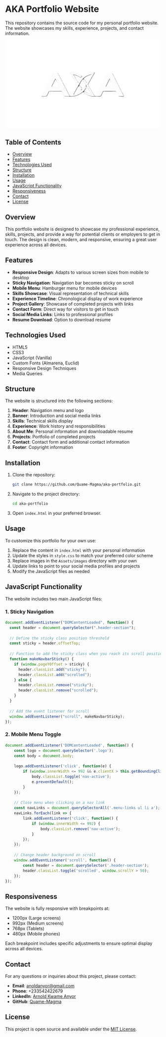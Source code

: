 # AKA Portfolio Website

This repository contains the source code for my personal portfolio website. The website showcases my skills, experience, projects, and contact information.

![Arnold Kwame Anyor Portfolio](./Assets/images/aka.PNG)

## Table of Contents

- [Overview](#overview)
- [Features](#features)
- [Technologies Used](#technologies-used)
- [Structure](#structure)
- [Installation](#installation)
- [Usage](#usage)
- [JavaScript Functionality](#javascript-functionality)
- [Responsiveness](#responsiveness)
- [Contact](#contact)
- [License](#license)

## Overview

This portfolio website is designed to showcase my professional experience, skills, projects, and provide a way for potential clients or employers to get in touch. The design is clean, modern, and responsive, ensuring a great user experience across all devices.

## Features

- **Responsive Design**: Adapts to various screen sizes from mobile to desktop
- **Sticky Navigation**: Navigation bar becomes sticky on scroll
- **Mobile Menu**: Hamburger menu for mobile devices
- **Skills Showcase**: Visual representation of technical skills
- **Experience Timeline**: Chronological display of work experience
- **Project Gallery**: Showcase of completed projects with links
- **Contact Form**: Direct way for visitors to get in touch
- **Social Media Links**: Links to professional profiles
- **Resume Download**: Option to download resume

## Technologies Used

- HTML5
- CSS3
- JavaScript (Vanilla)
- Custom Fonts (Almarena, Euclid)
- Responsive Design Techniques
- Media Queries

## Structure

The website is structured into the following sections:

1. **Header**: Navigation menu and logo
2. **Banner**: Introduction and social media links
3. **Skills**: Technical skills display
4. **Experience**: Work history and responsibilities
5. **About Me**: Personal information and downloadable resume
6. **Projects**: Portfolio of completed projects
7. **Contact**: Contact form and additional contact information
8. **Footer**: Copyright information

## Installation

1. Clone the repository:
   ```bash
   git clone https://github.com/Quame-Magma/aka-portfolio.git
   ```
2. Navigate to the project directory:
   ```bash
   cd aka-portfolio
   ```
3. Open `index.html` in your preferred browser.

## Usage

To customize this portfolio for your own use:

1. Replace the content in `index.html` with your personal information
2. Update the styles in `style.css` to match your preferred color scheme
3. Replace images in the `Assets/images` directory with your own
4. Update links to point to your social media profiles and projects
5. Modify the JavaScript files as needed

## JavaScript Functionality

The website includes two main JavaScript files:

### 1. Sticky Navigation

```javascript
document.addEventListener("DOMContentLoaded", function() {
  const header = document.querySelector(".header-section");
  
  // Define the sticky class position threshold
  const sticky = header.offsetTop;
  
  // Function to add the sticky class when you reach its scroll position
  function makeNavbarSticky() {
    if (window.pageYOffset > sticky) {
      header.classList.add("sticky");
      header.classList.add("scrolled");
    } else {
      header.classList.remove("sticky");
      header.classList.remove("scrolled");
    }
  }
  
  // Add the event listener for scroll
  window.addEventListener("scroll", makeNavbarSticky);
});
```

### 2. Mobile Menu Toggle

```javascript
document.addEventListener('DOMContentLoaded', function() {
    const logo = document.querySelector('.logo');
    const body = document.body;
    
    logo.addEventListener('click', function(e) {
        if (window.innerWidth <= 992 && e.clientX > this.getBoundingClientRect().right - 50) {
            body.classList.toggle('nav-active');
            e.preventDefault();
        }
    });
    
    // Close menu when clicking on a nav link
    const navLinks = document.querySelectorAll('.menu-links ul li a');
    navLinks.forEach(link => {
        link.addEventListener('click', function() {
            if (window.innerWidth <= 992) {
                body.classList.remove('nav-active');
            }
        });
    });
    
    // Change header background on scroll
    window.addEventListener('scroll', function() {
        const header = document.querySelector('.header-section');
        header.classList.toggle('scrolled', window.scrollY > 50);
    });
});
```

## Responsiveness

The website is fully responsive with breakpoints at:

- 1200px (Large screens)
- 992px (Medium screens)
- 768px (Tablets)
- 480px (Mobile phones)

Each breakpoint includes specific adjustments to ensure optimal display across all devices.

## Contact

For any questions or inquiries about this project, please contact:

- **Email**: anoldanyor@gmail.com
- **Phone**: +233542422679
- **LinkedIn**: [Arnold Kwame Anyor](https://linkedin.com/in/arnold-kwame-anyor-791351182)
- **GitHub**: [Quame-Magma](https://github.com/Quame-Magma)

## License

This project is open source and available under the [MIT License](LICENSE).
